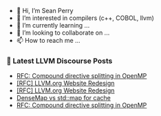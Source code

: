 - 👋 Hi, I’m Sean Perry
- 👀 I’m interested in compilers (c++, COBOL, llvm)
- 🌱 I’m currently learning ...
- 💞️ I’m looking to collaborate on ...
- 📫 How to reach me ...

<!---
s66perry/s66perry is a ✨ special ✨ repository because its `README.md` (this file) appears on your GitHub profile.
You can click the Preview link to take a look at your changes.
--->
### 📕 Latest LLVM Discourse Posts

<!-- DISCOURSE-LLVM:START -->
- [RFC: Compound directive splitting in OpenMP](https://discourse.llvm.org/t/rfc-compound-directive-splitting-in-openmp/81272#post_3)
- [[RFC] LLVM.org Website Redesign](https://discourse.llvm.org/t/rfc-llvm-org-website-redesign/79117#post_16)
- [[RFC] LLVM.org Website Redesign](https://discourse.llvm.org/t/rfc-llvm-org-website-redesign/79117#post_15)
- [DenseMap vs std::map for cache](https://discourse.llvm.org/t/densemap-vs-std-map-for-cache/82436#post_7)
- [RFC: Compound directive splitting in OpenMP](https://discourse.llvm.org/t/rfc-compound-directive-splitting-in-openmp/81272#post_2)
<!-- DISCOURSE-LLVM:END -->
